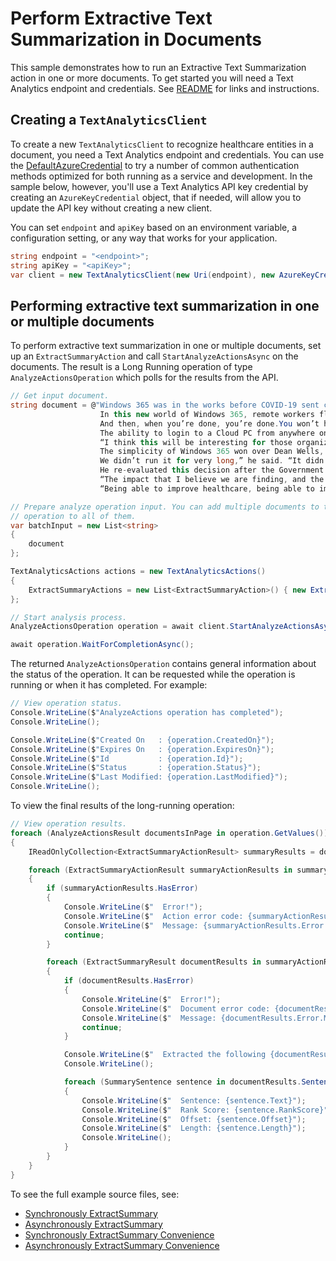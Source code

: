 # Perform Extractive Text Summarization in Documents
This sample demonstrates how to run an Extractive Text Summarization action in one or more documents. To get started you will need a Text Analytics endpoint and credentials. See [README][README] for links and instructions.

## Creating a `TextAnalyticsClient`

To create a new `TextAnalyticsClient` to recognize healthcare entities in a document, you need a Text Analytics endpoint and credentials.  You can use the [DefaultAzureCredential][DefaultAzureCredential] to try a number of common authentication methods optimized for both running as a service and development.  In the sample below, however, you'll use a Text Analytics API key credential by creating an `AzureKeyCredential` object, that if needed, will allow you to update the API key without creating a new client.

You can set `endpoint` and `apiKey` based on an environment variable, a configuration setting, or any way that works for your application.

```C# Snippet:CreateTextAnalyticsClient
string endpoint = "<endpoint>";
string apiKey = "<apiKey>";
var client = new TextAnalyticsClient(new Uri(endpoint), new AzureKeyCredential(apiKey));
```

## Performing extractive text summarization in one or multiple documents

To perform extractive text summarization in one or multiple documents, set up an `ExtractSummaryAction` and call `StartAnalyzeActionsAsync` on the documents. The result is a Long Running operation of type `AnalyzeActionsOperation` which polls for the results from the API.

```C# Snippet:TextAnalyticsExtractSummaryAsync
// Get input document.
string document = @"Windows 365 was in the works before COVID-19 sent companies around the world on a scramble to secure solutions to support employees suddenly forced to work from home, but “what really put the firecracker behind it was the pandemic, it accelerated everything,” McKelvey said. She explained that customers were asking, “’How do we create an experience for people that makes them still feel connected to the company without the physical presence of being there?”
                    In this new world of Windows 365, remote workers flip the lid on their laptop, bootup the family workstation or clip a keyboard onto a tablet, launch a native app or modern web browser and login to their Windows 365 account.From there, their Cloud PC appears with their background, apps, settings and content just as they left it when they last were last there – in the office, at home or a coffee shop.
                    And then, when you’re done, you’re done.You won’t have any issues around security because you’re not saving anything on your device,” McKelvey said, noting that all the data is stored in the cloud.
                    The ability to login to a Cloud PC from anywhere on any device is part of Microsoft’s larger strategy around tailoring products such as Microsoft Teams and Microsoft 365 for the post-pandemic hybrid workforce of the future, she added. It enables employees accustomed to working from home to continue working from home; it enables companies to hire interns from halfway around the world; it allows startups to scale without requiring IT expertise.
                    “I think this will be interesting for those organizations who, for whatever reason, have shied away from virtualization.This is giving them an opportunity to try it in a way that their regular, everyday endpoint admin could manage,” McKelvey said.
                    The simplicity of Windows 365 won over Dean Wells, the corporate chief information officer for the Government of Nunavut. His team previously attempted to deploy a traditional virtual desktop infrastructure and found it inefficient and unsustainable given the limitations of low-bandwidth satellite internet and the constant need for IT staff to manage the network and infrastructure.
                    We didn’t run it for very long,” he said. “It didn’t turn out the way we had hoped.So, we actually had terminated the project and rolled back out to just regular PCs.”
                    He re-evaluated this decision after the Government of Nunavut was hit by a ransomware attack in November 2019 that took down everything from the phone system to the government’s servers. Microsoft helped rebuild the system, moving the government to Teams, SharePoint, OneDrive and Microsoft 365. Manchester’s team recruited the Government of Nunavut to pilot Windows 365. Wells was intrigued, especially by the ability to manage the elastic workforce securely and seamlessly.
                    “The impact that I believe we are finding, and the impact that we’re going to find going forward, is being able to access specialists from outside the territory and organizations outside the territory to come in and help us with our projects, being able to get people on staff with us to help us deliver the day-to-day expertise that we need to run the government,” he said.
                    “Being able to improve healthcare, being able to improve education, economic development is going to improve the quality of life in the communities.”";

// Prepare analyze operation input. You can add multiple documents to this list and perform the same
// operation to all of them.
var batchInput = new List<string>
{
    document
};

TextAnalyticsActions actions = new TextAnalyticsActions()
{
    ExtractSummaryActions = new List<ExtractSummaryAction>() { new ExtractSummaryAction() }
};

// Start analysis process.
AnalyzeActionsOperation operation = await client.StartAnalyzeActionsAsync(batchInput, actions);

await operation.WaitForCompletionAsync();
```

The returned `AnalyzeActionsOperation` contains general information about the status of the operation. It can be requested while the operation is running or when it has completed. For example:

```C# Snippet:TextAnalyticsExtractSummaryOperationStatus
// View operation status.
Console.WriteLine($"AnalyzeActions operation has completed");
Console.WriteLine();

Console.WriteLine($"Created On   : {operation.CreatedOn}");
Console.WriteLine($"Expires On   : {operation.ExpiresOn}");
Console.WriteLine($"Id           : {operation.Id}");
Console.WriteLine($"Status       : {operation.Status}");
Console.WriteLine($"Last Modified: {operation.LastModified}");
Console.WriteLine();
```

To view the final results of the long-running operation:

```C# Snippet:TextAnalyticsExtractSummaryAsyncViewResults
// View operation results.
foreach (AnalyzeActionsResult documentsInPage in operation.GetValues())
{
    IReadOnlyCollection<ExtractSummaryActionResult> summaryResults = documentsInPage.ExtractSummaryResults;

    foreach (ExtractSummaryActionResult summaryActionResults in summaryResults)
    {
        if (summaryActionResults.HasError)
        {
            Console.WriteLine($"  Error!");
            Console.WriteLine($"  Action error code: {summaryActionResults.Error.ErrorCode}.");
            Console.WriteLine($"  Message: {summaryActionResults.Error.Message}");
            continue;
        }

        foreach (ExtractSummaryResult documentResults in summaryActionResults.DocumentsResults)
        {
            if (documentResults.HasError)
            {
                Console.WriteLine($"  Error!");
                Console.WriteLine($"  Document error code: {documentResults.Error.ErrorCode}.");
                Console.WriteLine($"  Message: {documentResults.Error.Message}");
                continue;
            }

            Console.WriteLine($"  Extracted the following {documentResults.Sentences.Count} sentence(s):");
            Console.WriteLine();

            foreach (SummarySentence sentence in documentResults.Sentences)
            {
                Console.WriteLine($"  Sentence: {sentence.Text}");
                Console.WriteLine($"  Rank Score: {sentence.RankScore}");
                Console.WriteLine($"  Offset: {sentence.Offset}");
                Console.WriteLine($"  Length: {sentence.Length}");
                Console.WriteLine();
            }
        }
    }
}
```

To see the full example source files, see:

* [Synchronously ExtractSummary](https://github.com/Azure/azure-sdk-for-net/blob/main/sdk/textanalytics/Azure.AI.TextAnalytics/README.md)
* [Asynchronously ExtractSummary](https://github.com/Azure/azure-sdk-for-net/blob/main/sdk/textanalytics/Azure.AI.TextAnalytics/README.md)
* [Synchronously ExtractSummary Convenience](https://github.com/Azure/azure-sdk-for-net/blob/main/sdk/textanalytics/Azure.AI.TextAnalytics/README.md)
* [Asynchronously ExtractSummary Convenience](https://github.com/Azure/azure-sdk-for-net/blob/main/sdk/textanalytics/Azure.AI.TextAnalytics/README.md)

[DefaultAzureCredential]: https://github.com/Azure/azure-sdk-for-net/blob/main/sdk/identity/Azure.Identity/README.md
[README]: https://github.com/Azure/azure-sdk-for-net/blob/main/sdk/textanalytics/Azure.AI.TextAnalytics/README.md